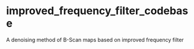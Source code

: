 # improved_frequency_filter_codebase
A denoising method of B-Scan maps based on improved frequency filter
